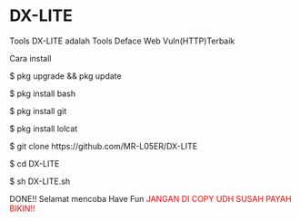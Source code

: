 # DX-LITE
Tools DX-LITE adalah Tools Deface Web Vuln(HTTP)Terbaik

Cara install
<p>
$ pkg upgrade && pkg update
<p>
$ pkg install bash
<p>
$ pkg install git
<p>
$ pkg install lolcat
<p>
$ git clone https://github.com/MR-L05ER/DX-LITE
<p>
$ cd DX-LITE 
<p>
$ sh DX-LITE.sh

DONE!!
Selamat mencoba 
Have Fun
<font color="red"> JANGAN DI COPY UDH SUSAH PAYAH BIKIN!!

